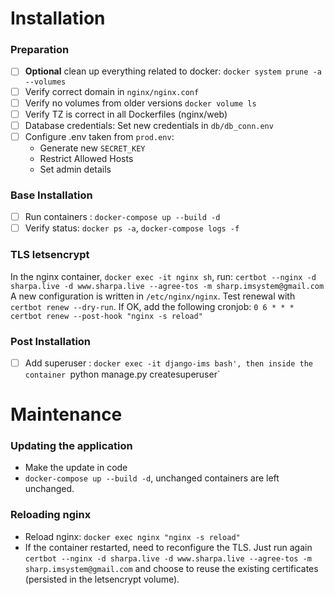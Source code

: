 # Installation

### Preparation
- [ ] **Optional** clean up everything related to docker: `docker system prune -a --volumes`
- [ ] Verify correct domain in `nginx/nginx.conf`
- [ ] Verify no volumes from older versions `docker volume ls`
- [ ] Verify TZ is correct in all Dockerfiles (nginx/web)
- [ ] Database credentials: Set new credentials in `db/db_conn.env`
- [ ] Configure .env taken from `prod.env`:
  * Generate new `SECRET_KEY`
  * Restrict Allowed Hosts
  * Set admin details
  
### Base Installation
- [ ] Run containers : `docker-compose up --build -d`
- [ ] Verify status: `docker ps -a`, `docker-compose logs -f`

### TLS letsencrypt
In the nginx container, `docker exec -it nginx sh`, run: `certbot --nginx -d sharpa.live -d www.sharpa.live --agree-tos -m sharp.imsystem@gmail.com`
A new configuration is written in `/etc/nginx/nginx`.
Test renewal with `certbot renew --dry-run`.
If OK, add the following cronjob: `0 6 * * * certbot renew --post-hook "nginx -s reload"`

### Post Installation
- [ ] Add superuser : `docker exec -it django-ims bash', then inside the container `python manage.py createsuperuser`


# Maintenance
### Updating the application
- Make the update in code
- `docker-compose up --build -d`, unchanged containers are left unchanged.

### Reloading nginx
- Reload nginx: `docker exec nginx "nginx -s reload"`
- If the container restarted, need to reconfigure the TLS. Just run again `certbot --nginx -d sharpa.live -d www.sharpa.live --agree-tos -m sharp.imsystem@gmail.com` and choose to reuse the existing certificates (persisted in the letsencrypt volume).

